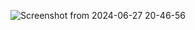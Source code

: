 ![Screenshot from 2024-06-27 20-46-56](https://github.com/abaltazapinto/06.-JavaScript-Deep-Dive/assets/146941254/fedb35d1-c4f2-4af4-ad3b-90d92f5be34b)
